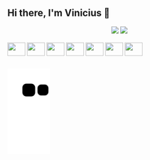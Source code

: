 ## Hi there, I'm Vinicius 👋

<div align="center">
  <img height="180em" src="https://github-readme-stats.vercel.app/api?username=hespius&include_all_commits=true&count_private=true&show_icons=true&theme=dark">
  <img height="180em" src="https://github-readme-stats.vercel.app/api/top-langs/?username=hespius&layout=compact&theme=dark">
</div>
  
<div style="display: inline_block">
  <br>
  <img align="center" alt="" height="30" width="40" src="https://cdn.jsdelivr.net/gh/devicons/devicon/icons/html5/html5-original.svg">
  <img align="center" alt="" height="30" width="40" src="https://cdn.jsdelivr.net/gh/devicons/devicon/icons/css3/css3-original.svg">
  <img align="center" alt="" height="30" width="40" src="https://cdn.jsdelivr.net/gh/devicons/devicon/icons/javascript/javascript-original.svg">
  <img align="center" alt="" height="30" width="40" src="https://cdn.jsdelivr.net/gh/devicons/devicon/icons/typescript/typescript-original.svg">
  <img align="center" alt="" height="30" width="40" src="https://cdn.jsdelivr.net/gh/devicons/devicon/icons/angularjs/angularjs-original.svg">
  <img align="center" alt="" height="30" width="40" src="https://cdn.jsdelivr.net/gh/devicons/devicon/icons/python/python-original.svg">
  <img align="center" alt="" height="30" width="40" src="https://cdn.jsdelivr.net/gh/devicons/devicon/icons/mysql/mysql-original.svg">
</div>

##

![Snake animation](https://github.com/hespius/hespius/blob/output/github-contribution-grid-snake.svg)
